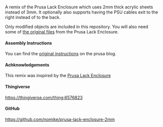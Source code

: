 A remix of the Prusa Lack Enclosure which uses 2mm thick acrylic sheets instead
of 3mm. It optionally also supports having the PSU cables exit to the right
instead of to the back.

Only modified objects are included in this repository.
You will also need some of [the original files](https://www.printables.com/model/17-original-prusa-i3-mk3-enclosure-ikea-lack-table-pr/files) from the Prusa Lack Enclosure.

#### Assembly Instructions

You can find the [original instructions](https://blog.prusa3d.com/cheap-simple-3d-printer-enclosure_7785/)
on the prusa blog.

#### Achknowledgements

This remix was inspired by the [Prusa Lack Enclosure](https://www.printables.com/model/17-original-prusa-i3-mk3-enclosure-ikea-lack-table-pr)

#### Thingiverse

<https://thingiverse.com/thing:6576823>

#### GitHub

<https://github.com/nomike/prusa-lack-enclosure-2mm>
